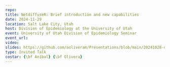 ```yaml
---
repo: 
title: NetdiffuseR: Brief introduction and new capabilities
date: 2024-11-29
location: Salt Lake City, Utah
host: Division of Epidemiology at the University of Utah
event: University of Utah Division of Epidemiology Seminar
event_url: 
video: 
slides: https://github.com/aoliveram/Presentations/blob/main/20241028-utah-2/new-capabilities-netdiffuseR.pdf
type: Invited Talk
costar: {\bf Aníbal} {\bf Olivera}
---
```

